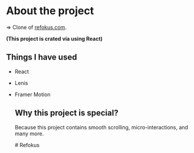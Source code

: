 # About the project
=> Clone of <a href="https://www.refokus.com">refokus.com</a>.

**(This project is crated via using React)**

## Things I have used 
- React
- Lenis
- Framer Motion


  ## Why this project is special?
  <P>Because this project contains smooth scrolling, micro-interactions, and many more.</P>#   R e f o k u s  
 